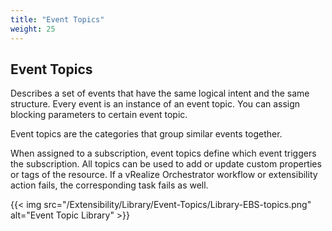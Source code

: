 ```yaml
---
title: "Event Topics"
weight: 25
---
```


## Event Topics

Describes a set of events that have the same logical intent and the same structure. Every event is an instance of an event topic. You can assign blocking parameters to certain event topic.

Event topics are the categories that group similar events together. 

When assigned to a subscription, event topics define which event triggers the subscription. All topics can be used to add or update custom properties or tags of the resource. If a vRealize Orchestrator workflow or extensibility action fails, the corresponding task fails as well.


{{< img src="/Extensibility/Library/Event-Topics/Library-EBS-topics.png" alt="Event Topic Library" >}}